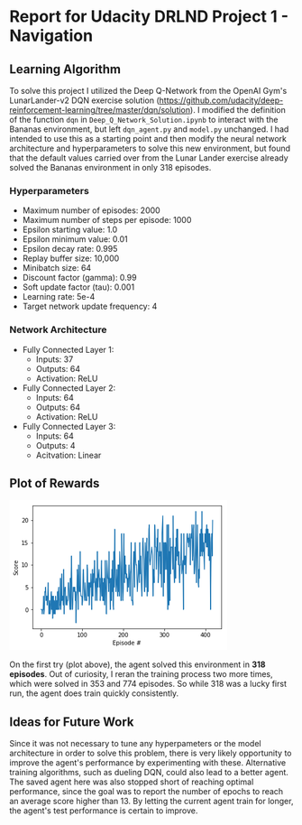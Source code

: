 [//]: # (Image References)

[image1]: https://github.com/caasted/drlnd-project-1/blob/master/rewards_plot.png "Rewards Plot"

# Report for Udacity DRLND Project 1 - Navigation

## Learning Algorithm

To solve this project I utilized the Deep Q-Network from the OpenAI Gym's LunarLander-v2 DQN exercise solution (https://github.com/udacity/deep-reinforcement-learning/tree/master/dqn/solution). I modified the definition of the function `dqn` in `Deep_Q_Network_Solution.ipynb` to interact with the Bananas environment, but left `dqn_agent.py` and `model.py` unchanged. I had intended to use this as a starting point and then modify the neural network architecture and hyperparameters to solve this new environment, but found that the default values carried over from the Lunar Lander exercise already solved the Bananas environment in only 318 episodes.

### Hyperparameters

 - Maximum number of episodes: 2000
 - Maximum number of steps per episode: 1000
 - Epsilon starting value: 1.0
 - Epsilon minimum value: 0.01
 - Epsilon decay rate: 0.995
 - Replay buffer size: 10,000
 - Minibatch size: 64
 - Discount factor (gamma): 0.99
 - Soft update factor (tau): 0.001
 - Learning rate: 5e-4
 - Target network update frequency: 4

### Network Architecture

 - Fully Connected Layer 1:
   - Inputs: 37
   - Outputs: 64
   - Activation: ReLU
 - Fully Connected Layer 2:
   - Inputs: 64
   - Outputs: 64
   - Activation: ReLU
 - Fully Connected Layer 3:
   - Inputs: 64
   - Outputs: 4
   - Acitvation: Linear

## Plot of Rewards

![Rewards Plot][image1]

On the first try (plot above), the agent solved this environment in **318 episodes**. Out of curiosity, I reran the training process two more times, which were solved in 353 and 774 episodes. So while 318 was a lucky first run, the agent does train quickly consistently.

## Ideas for Future Work

Since it was not necessary to tune any hyperpameters or the model architecture in order to solve this problem, there is very likely opportunity to improve the agent's performance by experimenting with these. Alternative training algorithms, such as dueling DQN, could also lead to a better agent. The saved agent here was also stopped short of reaching optimal performance, since the goal was to report the number of epochs to reach an average score higher than 13. By letting the current agent train for longer, the agent's test performance is certain to improve.
